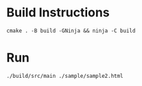 # Build Instructions
`cmake . -B build -GNinja && ninja -C build`

# Run
`./build/src/main ./sample/sample2.html`

